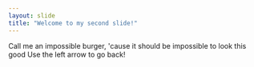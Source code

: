 ```yaml
---
layout: slide
title: "Welcome to my second slide!"
---
```

Call me an impossible burger, 'cause it should be impossible to look this good
Use the left arrow to go back!
